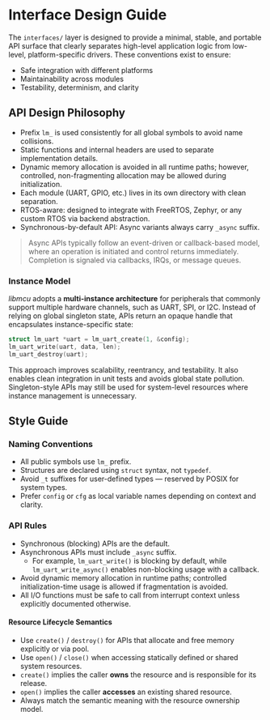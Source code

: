 # Interface Design Guide

The `interfaces/` layer is designed to provide a minimal, stable, and portable
API surface that clearly separates high-level application logic from low-level,
platform-specific drivers. These conventions exist to ensure:

- Safe integration with different platforms
- Maintainability across modules
- Testability, determinism, and clarity

## API Design Philosophy

- Prefix `lm_` is used consistently for all global symbols to avoid name collisions.
- Static functions and internal headers are used to separate implementation details.
- Dynamic memory allocation is avoided in all runtime paths; however, controlled, non-fragmenting allocation may be allowed during initialization.
- Each module (UART, GPIO, etc.) lives in its own directory with clean separation.
- RTOS-aware: designed to integrate with FreeRTOS, Zephyr, or any custom RTOS via backend abstraction.
- Synchronous-by-default API: Async variants always carry `_async` suffix.

> Async APIs typically follow an event-driven or callback-based model, where an operation is initiated and control returns immediately. Completion is signaled via callbacks, IRQs, or message queues.

### Instance Model

_libmcu_ adopts a **multi-instance architecture** for peripherals that commonly
support multiple hardware channels, such as UART, SPI, or I2C. Instead of
relying on global singleton state, APIs return an opaque handle that
encapsulates instance-specific state:

```c
struct lm_uart *uart = lm_uart_create(1, &config);
lm_uart_write(uart, data, len);
lm_uart_destroy(uart);
```

This approach improves scalability, reentrancy, and testability. It also
enables clean integration in unit tests and avoids global state pollution.
Singleton-style APIs may still be used for system-level resources where
instance management is unnecessary.

## Style Guide

### Naming Conventions

- All public symbols use `lm_` prefix.
- Structures are declared using `struct` syntax, not `typedef`.
- Avoid `_t` suffixes for user-defined types — reserved by POSIX for system types.
- Prefer `config` or `cfg` as local variable names depending on context and clarity.

### API Rules

- Synchronous (blocking) APIs are the default.
- Asynchronous APIs must include `_async` suffix.
  - For example, `lm_uart_write()` is blocking by default, while `lm_uart_write_async()` enables non-blocking usage with a callback.
- Avoid dynamic memory allocation in runtime paths; controlled initialization-time usage is allowed if fragmentation is avoided.
- All I/O functions must be safe to call from interrupt context unless explicitly documented otherwise.

#### Resource Lifecycle Semantics

- Use `create()` / `destroy()` for APIs that allocate and free memory explicitly or via pool.
- Use `open()` / `close()` when accessing statically defined or shared system resources.
- `create()` implies the caller **owns** the resource and is responsible for its release.
- `open()` implies the caller **accesses** an existing shared resource.
- Always match the semantic meaning with the resource ownership model.
